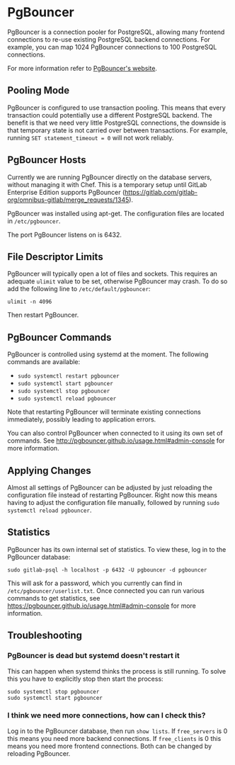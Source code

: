 # PgBouncer

PgBouncer is a connection pooler for PostgreSQL, allowing many frontend
connections to re-use existing PostgreSQL backend connections. For example, you
can map 1024 PgBouncer connections to 100 PostgreSQL connections.

For more information refer to [PgBouncer's
website](http://pgbouncer.github.io/).

## Pooling Mode

PgBouncer is configured to use transaction pooling. This means that every
transaction could potentially use a different PostgreSQL backend. The benefit is
that we need very little PostgreSQL connections, the downside is that temporary
state is not carried over between transactions. For example, running `SET
statement_timeout = 0` will not work reliably.

## PgBouncer Hosts

Currently we are running PgBouncer directly on the database servers, without
managing it with Chef. This is a temporary setup until GitLab Enterprise Edition
supports PgBouncer (<https://gitlab.com/gitlab-org/omnibus-gitlab/merge_requests/1345>).

PgBouncer was installed using apt-get. The configuration files are located in
`/etc/pgbouncer`.

The port PgBouncer listens on is 6432.

## File Descriptor Limits

PgBouncer will typically open a lot of files and sockets. This requires an
adequate `ulimit` value to be set, otherwise PgBouncer may crash. To do so add
the following line to `/etc/default/pgbouncer`:

    ulimit -n 4096

Then restart PgBouncer.

## PgBouncer Commands

PgBouncer is controlled using systemd at the moment. The following commands are
available:

* `sudo systemctl restart pgbouncer`
* `sudo systemctl start pgbouncer`
* `sudo systemctl stop pgbouncer`
* `sudo systemctl reload pgbouncer`

Note that restarting PgBouncer will terminate existing connections immediately,
possibly leading to application errors.

You can also control PgBouncer when connected to it using its own set of
commands. See <http://pgbouncer.github.io/usage.html#admin-console> for more
information.

## Applying Changes

Almost all settings of PgBouncer can be adjusted by just reloading the
configuration file instead of restarting PgBouncer. Right now this means having
to adjust the configuration file manually, followed by running `sudo systemctl
reload pgbouncer`.

## Statistics

PgBouncer has its own internal set of statistics. To view these, log in to the
PgBouncer database:

    sudo gitlab-psql -h localhost -p 6432 -U pgbouncer -d pgbouncer

This will ask for a password, which you currently can find in
`/etc/pgbouncer/userlist.txt`. Once connected you can run various commands to
get statistics, see <https://pgbouncer.github.io/usage.html#admin-console> for
more information.

## Troubleshooting

### PgBouncer is dead but systemd doesn't restart it

This can happen when systemd thinks the process is still running. To solve this
you have to explicitly stop then start the process:

    sudo systemctl stop pgbouncer
    sudo systemctl start pgbouncer

### I think we need more connections, how can I check this?

Log in to the PgBouncer database, then run `show lists`. If `free_servers` is 0
this means you need more backend connections. If `free_clients` is 0 this means
you need more frontend connections. Both can be changed by reloading PgBouncer.
